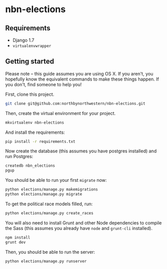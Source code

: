 nbn-elections
=============

## Requirements

- Django 1.7
- `virtualenvwrapper`

## Getting started

Please note – this guide assumes you are using OS X. If you aren't, you hopefully know the equivalent commands to make these things happen. If you don't, find someone to help you!

First, clone this project.

```bash
git clone git@github.com:northbynorthwestern/nbn-elections.git
```

Then, create the virtual environment for your project.

```bash
mkvirtualenv nbn-elections
```
And install the requirements:

```bash
pip install -r requirements.txt
```

Now create the database (this assumes you have postgres installed) and run Postgres:

```bash
createdb nbn_elections
pgup
```

You should be able to run your first `migrate` now:

```bash
python elections/manage.py makemigrations
python elections/manage.py migrate
```

To get the political race models filled, run:

```bash
python elections/manage.py create_races
```

You will also need to install Grunt and other Node dependencies to compile the Sass (this assumes you already have `node` and `grunt-cli` installed).

```bash
npm install
grunt dev
```

Then, you should be able to run the server:

```bash
python elections/manage.py runserver
```


